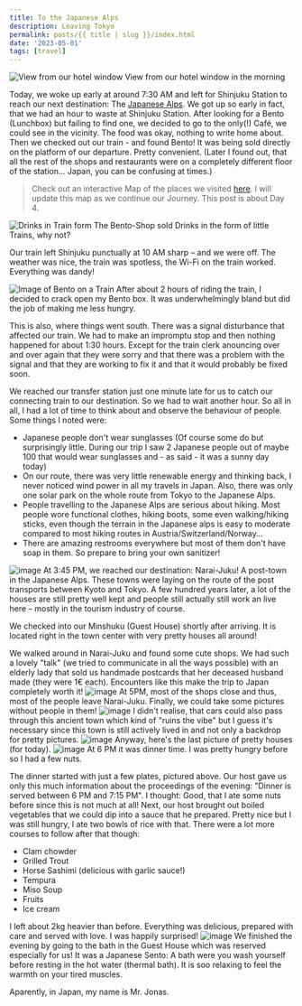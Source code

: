 ```yaml
---
title: To the Japanese Alps
description: Leaving Tokyo
permalink: posts/{{ title | slug }}/index.html
date: '2023-05-01'
tags: [travel]
---
```


![View from our hotel window](/images/japan04/2023-05-01_073306_00.JPG)
View from our hotel window in the morning

Today, we woke up early at around 7:30 AM and left for Shinjuku Station to reach our next destination: The [Japanese Alps](https://en.wikipedia.org/wiki/Japanese_Alps). We got up so early in fact, that we had an hour to waste at Shinjuku Station. After looking for a Bento (Lunchbox) but failing to find one, we decided to go to the only(!) Café, we could see in the vicinity. The food was okay, nothing to write home about. Then we checked out our train - and found Bento!
It was being sold directly on the platform of our departure. Pretty convenient. (Later I found out, that all the rest of the shops and restaurants were on a completely different floor of the station… Japan, you can be confusing at times.)

> Check out an interactive Map of the places we visited [here](https://wanderlog.com/view/ipgoeoyijw/japan-trip/shared). I will update this map as we continue our Journey. This post is about Day 4.


![Drinks in Train form](/images/japan04/2023-05-01_093107_00.JPG)
The Bento-Shop sold Drinks in the form of little Trains, why not?

Our train left Shinjuku punctually at 10 AM sharp – and we were off. The weather was nice, the train was spotless, the Wi-Fi on the train worked. Everything was dandy!

![Image of Bento on a Train](/images/japan04/2023-05-01_111309_00.JPG)
After about 2 hours of riding the train, I decided to crack open my Bento box. It was underwhelmingly bland but did the job of making me less hungry.

This is also, where things went south. There was a signal disturbance that affected our train. We had to make an impromptu stop and then nothing happened for about 1:30 hours. Except for the train clerk anouncing over and over again that they were sorry and that there was a problem with the signal and that they are working to fix it and that it would probably be fixed soon.

We reached our transfer station just one minute late for us to catch our connecting train to our destination. So we had to wait another hour. So all in all, I had a lot of time to think about and observe the behaviour of people. Some things I noted were:

- Japanese people don't wear sunglasses (Of course some do but surprisingly little. During our trip I saw 2 Japanese people out of maybe 100 that would wear sunglasses and - as said - it was a sunny day today)
- On our route, there was very little renewable energy and thinking back, I never noticed wind power in all my travels in Japan. Also, there was only one solar park on the whole route from Tokyo to the Japanese Alps.
- People travelling to the Japanese Alps are serious about hiking. Most people wore functional clothes, hiking boots, some even walking/hiking sticks, even though the terrain in the Japanese alps is easy to moderate compared to most hiking routes in Austria/Switzerland/Norway…
- There are amazing restrooms everywhere but most of them don't have soap in them. So prepare to bring your own sanitizer!

![image](/images/japan04/2023-05-01_162426_00.JPG)
At 3:45 PM, we reached our destination: Narai-Juku! A post-town in the Japanese Alps. These towns were laying on the route of the post transports between Kyoto and Tokyo. A few hundred years later, a lot of the houses are still pretty well kept and people still actually still work an live here – mostly in the tourism industry of course.

We checked into our Minshuku (Guest House) shortly after arriving. It is located right in the town center with very pretty houses all around!

We walked around in Narai-Juku and found some cute shops. We had such a lovely "talk" (we tried to communicate in all the ways possible) with an elderly lady that sold us handmade postcards that her deceased husband made (they were 1€ each). Encounters like this make the trip to Japan completely worth it!
![image](/images/japan04/2023-05-01_165947_00.JPG)
At 5PM, most of the shops close and thus, most of the people leave Narai-Juku. Finally, we could take some pictures without people in them!
![image](/images/japan04/2023-05-01_170440_00.JPG)
I didn't realise, that cars could also pass through this ancient town which kind of "ruins the vibe" but I guess it's necessary since this town is still actively lived in and not only a backdrop for pretty pictures.
![image](/images/japan04/2023-05-01_172200_00.JPG)
Anyway, here's the last picture of pretty houses (for today).
![image](/images/japan04/2023-05-01_180155_00.JPG)
At 6 PM it was dinner time. I was pretty hungry before so I had a few nuts. 

The dinner started with just a few plates, pictured above. Our host gave us only this much information about the proceedings of the evening: "Dinner is served between 6 PM and 7:15 PM". I thought: Good, that I ate some nuts before since this is not much at all! Next, our host brought out boiled vegetables that we could dip into a sauce that he prepared. Pretty nice but I was still hungry, I ate two bowls of rice with that. There were a lot more courses to follow after that though:
- Clam chowder
- Grilled Trout
- Horse Sashimi (delicious with garlic sauce!)
- Tempura
- Miso Soup
- Fruits
- Ice cream

I left about 2kg heavier than before. Everything was delicious, prepared with care and served with love. I was happily surprised!
![image](/images/japan04/2023-05-01_161343_00.JPG)
We finished the evening by going to the bath in the Guest House which was reserved especially for us! It was a Japanese Sento: A bath were you wash yourself before resting in the hot water (thermal bath). It is soo relaxing to feel the warmth on your tired muscles.

Aparently, in Japan, my name is Mr. Jonas.